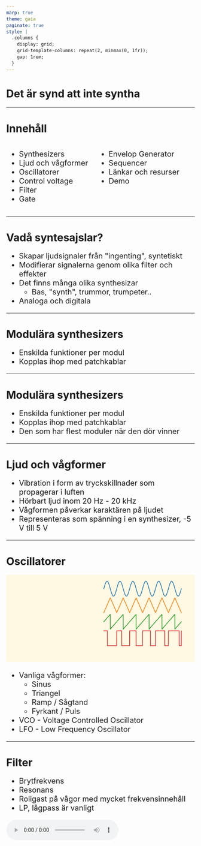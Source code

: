 ```yaml
---
marp: true
theme: gaia
paginate: true
style: |
  .columns {
    display: grid;
    grid-template-columns: repeat(2, minmax(0, 1fr));
    gap: 1rem;
  }
---
```


<style>
section::after {
  content: attr(data-marpit-pagination) ' / ' attr(data-marpit-pagination-total);
}
</style>

# Det är synd att inte syntha

---

# Innehåll

<div class="columns">
<div>
<ul>
<li> Synthesizers </li>
<li> Ljud och vågformer </li>
<li> Oscillatorer </li>
<li> Control voltage </li>
<li> Filter </li>
<li> Gate </li>
</ul>
</div>
<ul>
<li> Envelop Generator </li>
<li> Sequencer </li>
<li> Länkar och resurser </li>
<li> Demo </li>
</ul>
</div>

---

# Vadå syntesajslar?

- Skapar ljudsignaler från "ingenting", syntetiskt
- Modifierar signalerna genom olika filter och effekter
- Det finns många olika synthesizar
  - Bas, "synth", trummor, trumpeter..
- Analoga och digitala

---

# Modulära synthesizers

- Enskilda funktioner per modul
- Kopplas ihop med patchkablar

---

# Modulära synthesizers

- Enskilda funktioner per modul
- Kopplas ihop med patchkablar
- Den som har flest moduler när den dör vinner

---

# Ljud och vågformer

- Vibration i form av tryckskillnader som propagerar i luften
- Hörbart ljud inom 20 Hz - 20 kHz
- Vågformen påverkar karaktären på ljudet
- Representeras som spänning i en synthesizer, -5 V till 5 V

---

# Oscillatorer

![bg height:7cm width:30cm](img/waves.png)

- Vanliga vågformer:
  - Sinus
  - Triangel
  - Ramp / Sågtand
  - Fyrkant / Puls
- VCO - Voltage Controlled Oscillator
- LFO - Low Frequency Oscillator

---

# Filter

- Brytfrekvens
- Resonans
- Roligast på vågor med mycket frekvensinnehåll
- LP, lågpass är vanligt

<audio src="" controls />

---

# Control Voltage - CV

- Styrsignal som påverkar parametrar
  - VCO: Frekvens, vågform, PWM..
  - VCF: Brytfrekvens, resonans..
  - VCA: Dämpning, balans..
- 0 V - 10 V i Eurorack
- 1 V / Oktav
- Kan genereras av LFO, Envelope Generators etc.

---

# Gate & Envelop Generator (EG)

- Gate: Signal som indikerar "ton på" eller anslag
- Aktiv så länge som "tangenten" är nedtryckt
- Trigger: Signal precis som Gate, men enbart en kort puls
- Går att få ut från klaviatur eller sequencer
- Envelop Generator - En CV-källa för att forma ljud
- Gate kan användas för att starta en envelop-cykel
- ASDR: Attack Sustain Decay Release

---

# Sequencer

- Genererar en sekvens av CV
- Kan generera Gate signal på alla eller specifika steg
- Kan vara kvantetiserande

---

# Länkar och resurser

<style scoped>
ul {
    font-size: 20px;
}
</style>

- [VCV Rack](https://vcvrack.com/) - Gratis modularsynthmjukvara
- [Make: Analog Synthesizers](https://www.akademibokhandeln.se/bok/make-analog-synthesizers/9781449345228) - Bok av Ray Wilson med mycket grunläggande och matnyttigt
- [MFOS: Music From Outer Space](https://musicfromouterspace.com/) - Ray Wilsons hemsida med många designer
- [Colin Benders - Youtube](https://www.youtube.com/watch?v=Q6OA_Y5o4G0&list=PLBOwYevicX2BVFV58wMYj8F_SqGU45-lI) - Modular Mayhem är en serie videor med rätt bra musik på en Gigantisk modular
- [Analog Circuits for Music Synthesis](https://www.youtube.com/watch?v=mYk8r3QlNi8&list=PLOunECWxELQS5bMdWo9VhmZtsCjhjYNcV) - En kurs av Aaron Lanterman. En del historia och mycket elektronik.
- [Winterbloom - Discord](https://discord.gg/UpfqghQ) - Discordkanal med trevlig atmosfär och massa inspirerande DIY:are
- [Moritz Klein - Youtube](https://www.youtube.com/@MoritzKlein0/videos) - Många DIY-designer och pedagogiska videor
- [Modular Grid](https://modulargrid.net/e/modules/browser) - Databas fullspäckad med info om "alla" moduler som finns. Man kan även planera sitt rack.
- [Modular synthesis Explained](https://youtu.be/cWslSTTkiFU?si=XNqCw8Mf3C-B1Egh) - Andrew Huang förklarar modularsynthar från grunden och bra demos
- [Jegatron - Modular Synthesizers](https://wiki.jegatron.se/doku.php?id=modular_synthesizers:modular_synthesizers) - Min egen samling av länkar och information

---

# Demo
